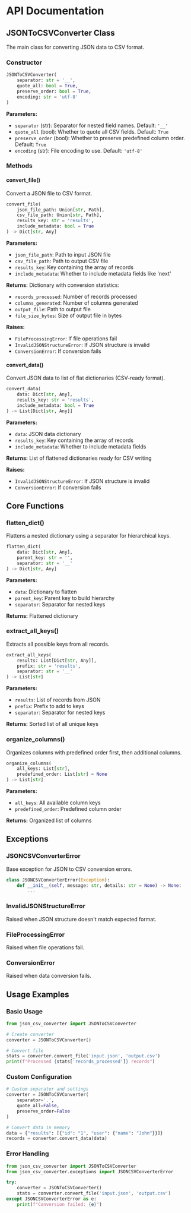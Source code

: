 # API Documentation

## JSONToCSVConverter Class

The main class for converting JSON data to CSV format.

### Constructor

```python
JSONToCSVConverter(
    separator: str = '__',
    quote_all: bool = True,
    preserve_order: bool = True,
    encoding: str = 'utf-8'
)
```

**Parameters:**
- `separator` (str): Separator for nested field names. Default: `'__'`
- `quote_all` (bool): Whether to quote all CSV fields. Default: `True`
- `preserve_order` (bool): Whether to preserve predefined column order. Default: `True`
- `encoding` (str): File encoding to use. Default: `'utf-8'`

### Methods

#### convert_file()

Convert a JSON file to CSV format.

```python
convert_file(
    json_file_path: Union[str, Path],
    csv_file_path: Union[str, Path],
    results_key: str = 'results',
    include_metadata: bool = True
) -> Dict[str, Any]
```

**Parameters:**
- `json_file_path`: Path to input JSON file
- `csv_file_path`: Path to output CSV file
- `results_key`: Key containing the array of records
- `include_metadata`: Whether to include metadata fields like 'next'

**Returns:**
Dictionary with conversion statistics:
- `records_processed`: Number of records processed
- `columns_generated`: Number of columns generated
- `output_file`: Path to output file
- `file_size_bytes`: Size of output file in bytes

**Raises:**
- `FileProcessingError`: If file operations fail
- `InvalidJSONStructureError`: If JSON structure is invalid
- `ConversionError`: If conversion fails

#### convert_data()

Convert JSON data to list of flat dictionaries (CSV-ready format).

```python
convert_data(
    data: Dict[str, Any],
    results_key: str = 'results',
    include_metadata: bool = True
) -> List[Dict[str, Any]]
```

**Parameters:**
- `data`: JSON data dictionary
- `results_key`: Key containing the array of records
- `include_metadata`: Whether to include metadata fields

**Returns:**
List of flattened dictionaries ready for CSV writing

**Raises:**
- `InvalidJSONStructureError`: If JSON structure is invalid
- `ConversionError`: If conversion fails

## Core Functions

### flatten_dict()

Flattens a nested dictionary using a separator for hierarchical keys.

```python
flatten_dict(
    data: Dict[str, Any], 
    parent_key: str = '', 
    separator: str = '__'
) -> Dict[str, Any]
```

**Parameters:**
- `data`: Dictionary to flatten
- `parent_key`: Parent key to build hierarchy
- `separator`: Separator for nested keys

**Returns:**
Flattened dictionary

### extract_all_keys()

Extracts all possible keys from all records.

```python
extract_all_keys(
    results: List[Dict[str, Any]], 
    prefix: str = 'results',
    separator: str = '__'
) -> List[str]
```

**Parameters:**
- `results`: List of records from JSON
- `prefix`: Prefix to add to keys
- `separator`: Separator for nested keys

**Returns:**
Sorted list of all unique keys

### organize_columns()

Organizes columns with predefined order first, then additional columns.

```python
organize_columns(
    all_keys: List[str], 
    predefined_order: List[str] = None
) -> List[str]
```

**Parameters:**
- `all_keys`: All available column keys
- `predefined_order`: Predefined column order

**Returns:**
Organized list of columns

## Exceptions

### JSONCSVConverterError

Base exception for JSON to CSV conversion errors.

```python
class JSONCSVConverterError(Exception):
    def __init__(self, message: str, details: str = None) -> None:
        ...
```

### InvalidJSONStructureError

Raised when JSON structure doesn't match expected format.

### FileProcessingError

Raised when file operations fail.

### ConversionError

Raised when data conversion fails.

## Usage Examples

### Basic Usage

```python
from json_csv_converter import JSONToCSVConverter

# Create converter
converter = JSONToCSVConverter()

# Convert file
stats = converter.convert_file('input.json', 'output.csv')
print(f"Processed {stats['records_processed']} records")
```

### Custom Configuration

```python
# Custom separator and settings
converter = JSONToCSVConverter(
    separator='.',
    quote_all=False,
    preserve_order=False
)

# Convert data in memory
data = {"results": [{"id": "1", "user": {"name": "John"}}]}
records = converter.convert_data(data)
```

### Error Handling

```python
from json_csv_converter import JSONToCSVConverter
from json_csv_converter.exceptions import JSONCSVConverterError

try:
    converter = JSONToCSVConverter()
    stats = converter.convert_file('input.json', 'output.csv')
except JSONCSVConverterError as e:
    print(f"Conversion failed: {e}") 